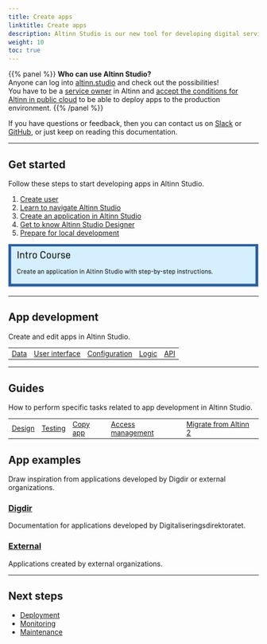 ```yaml
---
title: Create apps
linktitle: Create apps
description: Altinn Studio is our new tool for developing digital services, aka apps. These can be anything from simple forms to very advanced applications.
weight: 10
toc: true
---
```



{{% panel %}}
**Who can use Altinn Studio?**  
Anyone can log into [altinn.studio](https://altinn.studio) and check out the possibilities!  
You have to be a [service owner](https://www.altinndigital.no/kom-i-gang/) in Altinn and
[accept the conditions for Altinn in public cloud](https://digdir.apps.altinn.no/digdir/godkjenn-bruksvilkaar/) to be able to deploy apps to the production environment.
{{% /panel %}}

If you have questions or feedback, then you can contact us on [Slack](https://altinnstudio.slack.com)
or [GitHub](https://github.com/Altinn/altinn-studio/issues/new/choose), or just keep on reading this documentation.

---

## Get started

Follow these steps to start developing apps in Altinn Studio.
1. [Create user](/app/getting-started/create-user)
2. [Learn to navigate Altinn Studio](/app/getting-started/navigation)
3. [Create an application in Altinn Studio](/app/getting-started/create-app)
4. [Get to know Altinn Studio Designer](/app/getting-started/ui-editor)
5. [Prepare for local development](/app/getting-started/local-dev)

[![Go to intro course](introcourse_en.png "Go to intro course")](/app/app-dev-course/)

---

## App development
Create and edit apps in Altinn Studio.

|   |   |   |   |   |
|---|---|---|---|---|
| [Data](/app/development/data)  | [User interface](/app/development/ux)  | [Configuration](/app/development/configuration)  | [Logic](/app/development/logic) |  [API](/app/development/api) |

---

## Guides
How to perform specific tasks related to app development in Altinn Studio.

|   |   |   |   |   |
|---|---|---|---|---|
| [Design](/app/guides/design)  | [Testing](/app/guides/testing)  | [Copy app](/app/guides/copy-app)  | [Access management](/app/guides/access-management)  | [Migrate from Altinn 2](/app/guides/migrate-services) |

## App examples
Draw inspiration from applications developed by Digdir or external organizations.

### [Digdir](/app/launched-apps/digdir)
Documentation for applications developed by Digitaliseringsdirektoratet.

### [External](/app/launched-apps/external)
Applications created by external organizations.

---

## Next steps

- [Deployment](/app/deployment/)
- [Monitoring](/app/monitoring/)
- [Maintenance](/app/maintainance/)
